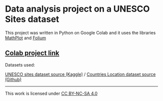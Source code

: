 # Data analysis project on a UNESCO Sites dataset

This project was written in Python on Google Colab and it uses the libraries [MathPlot](https://matplotlib.org/) and [Folium](https://python-visualization.github.io/folium/latest/)

[Colab project link](https://colab.research.google.com/drive/1WghANynHFejoJIftp8GaSmyI9MOyMfRG?usp=sharing)
---
Datasets used:

[UNESCO sites dataset source (Kaggle)](https://www.kaggle.com/datasets/rishabhbhartiya/unesco-world-heritage-updated-2024) / [Countries Location dataset source (Github)](https://github.com/grafana/worldmap-panel/blob/master/src/data/countries.json)

---

This work is licensed under [CC BY-NC-SA 4.0](https://creativecommons.org/licenses/by-nc-sa/4.0/?ref=chooser-v1) 
